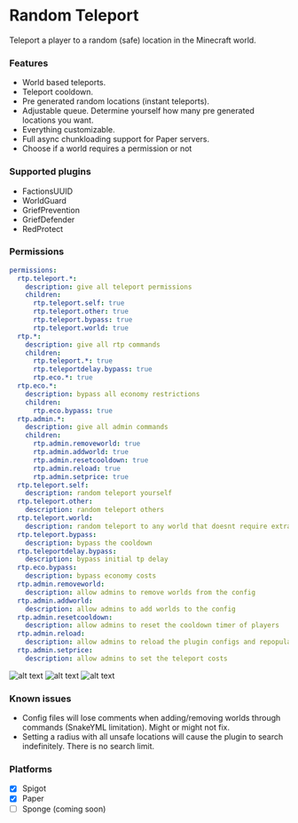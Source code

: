 # Random Teleport
Teleport a player to a random (safe) location in the Minecraft world.

### Features
- World based teleports.
- Teleport cooldown.
- Pre generated random locations (instant teleports).
- Adjustable queue. Determine yourself how many pre generated locations you want.
- Everything customizable.
- Full async chunkloading support for Paper servers.
- Choose if a world requires a permission or not

### Supported plugins
- FactionsUUID
- WorldGuard
- GriefPrevention
- GriefDefender
- RedProtect

### Permissions

```yml
permissions:
  rtp.teleport.*:
    description: give all teleport permissions
    children:
      rtp.teleport.self: true
      rtp.teleport.other: true
      rtp.teleport.bypass: true
      rtp.teleport.world: true
  rtp.*:
    description: give all rtp commands
    children:
      rtp.teleport.*: true
      rtp.teleportdelay.bypass: true
      rtp.eco.*: true
  rtp.eco.*:
    description: bypass all economy restrictions
    children:
      rtp.eco.bypass: true
  rtp.admin.*:
    description: give all admin commands
    children:
      rtp.admin.removeworld: true
      rtp.admin.addworld: true
      rtp.admin.resetcooldown: true
      rtp.admin.reload: true
      rtp.admin.setprice: true
  rtp.teleport.self:
    description: random teleport yourself
  rtp.teleport.other:
    description: random teleport others
  rtp.teleport.world:
    description: random teleport to any world that doesnt require extra permissions
  rtp.teleport.bypass:
    description: bypass the cooldown
  rtp.teleportdelay.bypass:
    description: bypass initial tp delay
  rtp.eco.bypass:
    description: bypass economy costs
  rtp.admin.removeworld:
    description: allow admins to remove worlds from the config
  rtp.admin.addworld:
    description: allow admins to add worlds to the config
  rtp.admin.resetcooldown:
    description: allow admins to reset the cooldown timer of players
  rtp.admin.reload:
    description: allow admins to reload the plugin configs and repopulate queues
  rtp.admin.setprice:
    description: allow admins to set the teleport costs
```
![alt text](https://i.imgur.com/78pXgKp.png "commands")
![alt text](https://i.imgur.com/dhdUE8i.png "rtp")
![alt text](https://i.imgur.com/9JCz30l.png "async world ")
### Known issues
- Config files will lose comments when adding/removing worlds through commands (SnakeYML limitation). Might or might not fix.
- Setting a radius with all unsafe locations will cause the plugin to search indefinitely. There is no search limit.

### Platforms
- [x] Spigot 
- [X] Paper
- [ ] Sponge (coming soon)